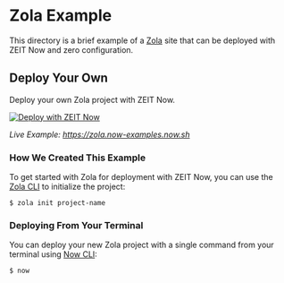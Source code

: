 # Zola Example

This directory is a brief example of a [Zola](https://www.getzola.org/) site that can be deployed with ZEIT Now and zero configuration.

## Deploy Your Own

Deploy your own Zola project with ZEIT Now.

[![Deploy with ZEIT Now](https://zeit.co/button)](https://zeit.co/new/project?template=https://github.com/zeit/now-examples/tree/master/zola)

_Live Example: https://zola.now-examples.now.sh_

### How We Created This Example

To get started with Zola for deployment with ZEIT Now, you can use the [Zola CLI](https://www.getzola.org/documentation/getting-started/cli-usage/) to initialize the project:

```shell
$ zola init project-name
```

### Deploying From Your Terminal

You can deploy your new Zola project with a single command from your terminal using [Now CLI](/download):

```shell
$ now
```
